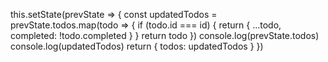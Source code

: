  this.setState(prevState => {
            const updatedTodos = prevState.todos.map(todo => {
                if (todo.id === id) {
                    return {
                        ...todo,
                        completed: !todo.completed
                    }
                }
                return todo
            })
            console.log(prevState.todos)
            console.log(updatedTodos)
            return {
                todos: updatedTodos
            }
        })